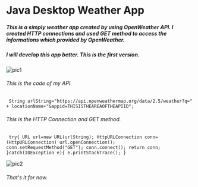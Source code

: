 # Java Desktop Weather App
##### This is a simply weather app created by using *OpenWeather API*. I created *HTTP* connections and used *GET* method to access the informations which provided by OpenWeather.
##### I will develop this app better. This is the first version.
![pic1](https://github.com/user-attachments/assets/c5d9e8f6-7057-4669-b7df-12ceed507322) </br>
###### This is the code of my API.
` String urlString="https://api.openweathermap.org/data/2.5/weather?q=" +
                locationName+"&appid=THISISTHEAREAOFTHEAPIID";` </br>
###### This is the HTTP Connection and GET method.
` try{ URL url=new URL(urlString);
            HttpURLConnection conn=(HttpURLConnection) url.openConnection();
            conn.setRequestMethod("GET");
            conn.connect();
            return conn;
            }catch(IOException e){
            e.printStackTrace();
            }`
            
![pic2](https://github.com/user-attachments/assets/3dcc334a-e6d6-466b-a177-dd34fb0ed509)
###### That's it for now.
